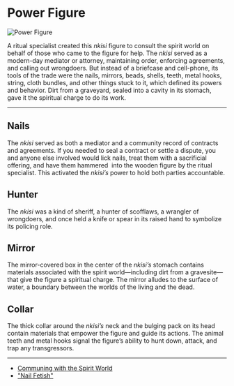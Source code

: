 # Power Figure
![Power Figure](http://api.artsmia.org/images/1854/medium.jpg)

<p>A ritual specialist created this <em>nkisi</em> figure to consult the spirit world on behalf of those who came to the figure for help. The <em>nkisi</em> served as a modern-day mediator or attorney, maintaining order, enforcing agreements, and calling out wrongdoers. But instead of a briefcase and cell-phone, its tools of the trade were the nails, mirrors, beads, shells, teeth, metal hooks, string, cloth bundles, and other things stuck to it, which defined its powers and behavior. Dirt from a graveyard, sealed into a cavity in its stomach, gave it the spiritual charge to do its work.</p>

---

## Nails
<p>The<em> nkisi </em>served as both a mediator and a community record of contracts and agreements. If you needed to seal a contract or settle a dispute, you and anyone else involved would lick nails, treat them with a sacrificial offering, and have them hammered &nbsp;into the wooden figure by the ritual specialist. This activated the <em>nkisi’s</em> power to hold both parties accountable.</p>

## Hunter
<p>The <em>nkisi</em> was a kind of sheriff, a hunter of scofflaws, a wrangler of wrongdoers, and once held a knife or spear in its raised hand to symbolize its policing role.</p>

## Mirror
<p>The mirror-covered box in the center of the <em>nkisi’s</em> stomach contains materials associated with the spirit world—including dirt from a gravesite—that give the figure a spiritual charge. The mirror alludes to the surface of water, a boundary between the worlds of the living and the dead.</p>

## Collar
<p>The thick collar around the <em>nkisi’s</em> neck and the bulging pack on its head contain materials that empower the figure and guide its actions. The animal teeth and metal hooks signal the figure’s ability to hunt down, attack, and trap any transgressors.</p>

---

* [Communing with the Spirit World](http://artsmia.github.io/griot/#/stories/380)
* ["Nail Fetish"](http://artsmia.github.io/griot/#/stories/325)
